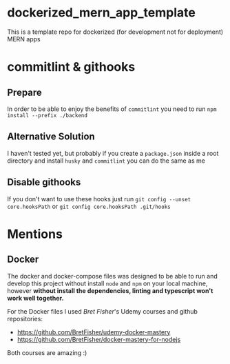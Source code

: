 # dockerized_mern_app_template

This is a template repo for dockerized (for development not for deployment) MERN apps

# commitlint & githooks

## Prepare

In order to be able to enjoy the benefits of `commitlint` you need to run `npm install --prefix ./backend`

## Alternative Solution

I haven't tested yet, but probably if you create a `package.json` inside a root directory and install `husky` and `commitlint` you can do the same as me

## Disable githooks

If you don't want to use these hooks just run `git config --unset core.hooksPath` or `git config core.hooksPath .git/hooks`

# Mentions

## Docker

The docker and docker-compose files was designed to be able to run and develop this project without install `node` and `npm` on your local machine, however **without install the dependencies, linting and typescript won't work well together.**

For the Docker files I used _Bret Fisher_'s Udemy courses and github repositories:

- https://github.com/BretFisher/udemy-docker-mastery
- https://github.com/BretFisher/docker-mastery-for-nodejs

Both courses are amazing :)
